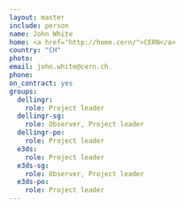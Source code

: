```yaml
---
layout: master
include: person
name: John White
home: <a href="http://home.cern/">CERN</a>
country: "CH"
photo:
email: john.white@cern.ch
phone:
on_contract: yes
groups:
  dellingr:
    role: Project leader
  dellingr-sg:
    role: Observer, Project leader
  dellingr-po:
    role: Project leader
  e3ds:
    role: Project leader
  e3ds-sg:
    role: Observer, Project leader
  e3ds-po:
    role: Project leader
---
```

